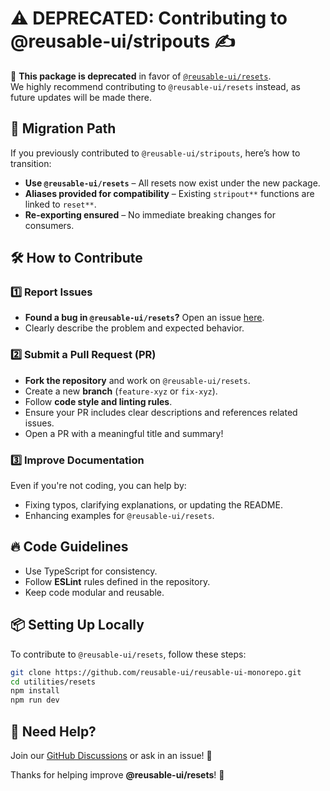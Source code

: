 # ⚠ DEPRECATED: Contributing to @reusable-ui/stripouts ✍️  

🚨 **This package is deprecated** in favor of [`@reusable-ui/resets`](https://www.npmjs.com/package/@reusable-ui/resets).  
We highly recommend contributing to `@reusable-ui/resets` instead, as future updates will be made there.

## 🔄 Migration Path  
If you previously contributed to `@reusable-ui/stripouts`, here’s how to transition:  
- **Use `@reusable-ui/resets`** – All resets now exist under the new package.  
- **Aliases provided for compatibility** – Existing `stripout**` functions are linked to `reset**`.  
- **Re-exporting ensured** – No immediate breaking changes for consumers.  

## 🛠️ How to Contribute  

### 1️⃣ **Report Issues**  
- **Found a bug in `@reusable-ui/resets`?** Open an issue [here](https://github.com/reusable-ui/reusable-ui-monorepo/issues).  
- Clearly describe the problem and expected behavior.  

### 2️⃣ **Submit a Pull Request (PR)**  
- **Fork the repository** and work on `@reusable-ui/resets`.  
- Create a new **branch** (`feature-xyz` or `fix-xyz`).  
- Follow **code style and linting rules**.  
- Ensure your PR includes clear descriptions and references related issues.  
- Open a PR with a meaningful title and summary!  

### 3️⃣ **Improve Documentation**  
Even if you're not coding, you can help by:  
- Fixing typos, clarifying explanations, or updating the README.  
- Enhancing examples for `@reusable-ui/resets`.  

## 🔥 Code Guidelines  
- Use TypeScript for consistency.  
- Follow **ESLint** rules defined in the repository.  
- Keep code modular and reusable.  

## 📦 Setting Up Locally  
To contribute to `@reusable-ui/resets`, follow these steps:  

```sh
git clone https://github.com/reusable-ui/reusable-ui-monorepo.git
cd utilities/resets
npm install
npm run dev
```

## 💬 Need Help?  
Join our [GitHub Discussions](https://github.com/reusable-ui/reusable-ui-monorepo/discussions) or ask in an issue! 🎉  

Thanks for helping improve **@reusable-ui/resets**! 🚀  
